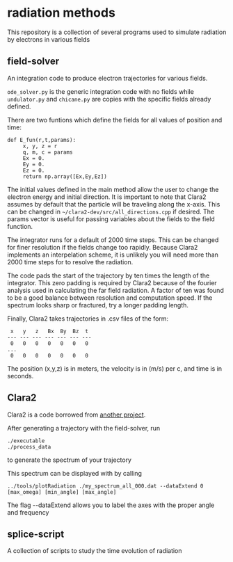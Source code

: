 # radiation methods
This repository is a collection of several programs used to simulate radiation by electrons in various fields

## field-solver
An integration code to produce electron trajectories for various fields. 

```ode_solver.py``` is the generic integration code with no fields while ```undulator.py``` and ```chicane.py``` are copies with the specific fields already defined. 

There are two funtions which define the fields for all values of position and time:
```
def E_fun(r,t,params):
     x, y, z = r
     q, m, c = params
     Ex = 0.
     Ey = 0.
     Ez = 0.
     return np.array([Ex,Ey,Ez])
```

The initial values defined in the main method allow the user to change the electron energy and initial direction. It is important to note that Clara2 assumes by default that the particle will be traveling along the x-axis. This can be changed in ```~/clara2-dev/src/all_directions.cpp``` if desired. The params vector is useful for passing variables about the fields to the field function.

The integrator runs for a default of 2000 time steps. This can be changed for finer resolution if the fields change too rapidly. Because Clara2 implements an interpelation scheme, it is unlikely you will need more than 2000 time steps for to resolve the radiation.

The code pads the start of the trajectory by ten times the length of the integrator. This zero padding is required by Clara2 because of the fourier analysis used in calculating the far field radiation. A factor of ten was found to be a good balance between resolution and computation speed. If the spectrum looks sharp or fractured, try a longer padding length.

Finally, Clara2 takes trajectories in .csv files of the form:
```
 x   y   z   Bx  By  Bz  t
--- --- --- --- --- --- ---
 0   0   0   0   0   0   0
...
 0   0   0   0   0   0   0
```

The position (x,y,z) is in meters, the velocity is in (m/s) per c, and time is in seconds.



## Clara2
Clara2 is a code borrowed from [another project](https://github.com/ComputationalRadiationPhysics/clara2).

After generating a trajectory with the field-solver, run
```
./executable
./process_data
```
to generate the spectrum of your trajectory 

This spectrum can be displayed with by calling 
```
../tools/plotRadiation ./my_spectrum_all_000.dat --dataExtend 0 [max_omega] [min_angle] [max_angle]
```

The flag --dataExtend allows you to label the axes with the proper angle and frequency

## splice-script
A collection of scripts to study the time evolution of radiation 



